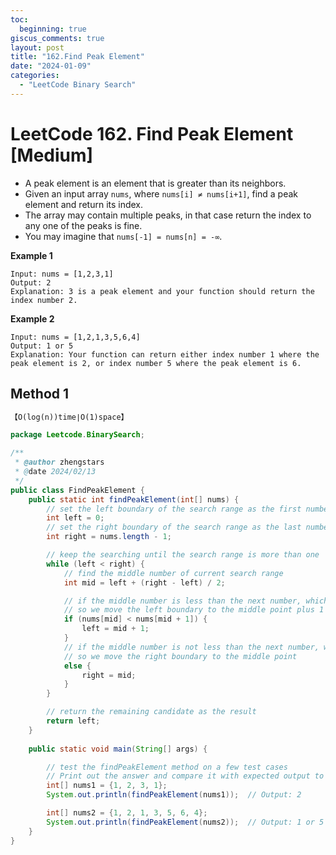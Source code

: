 ```yaml
---
toc:
  beginning: true
giscus_comments: true
layout: post
title: "162.Find Peak Element"
date: "2024-01-09"
categories:
  - "LeetCode Binary Search"
---
```


# LeetCode 162. Find Peak Element [Medium]

- A peak element is an element that is greater than its neighbors.
- Given an input array `nums`, where `nums[i] ≠ nums[i+1]`, find a peak element and return its index.
- The array may contain multiple peaks, in that case return the index to any one of the peaks is fine.
- You may imagine that `nums[-1] = nums[n] = -∞`.

**Example 1**

```
Input: nums = [1,2,3,1]
Output: 2
Explanation: 3 is a peak element and your function should return the index number 2.
```

**Example 2**

```
Input: nums = [1,2,1,3,5,6,4]
Output: 1 or 5 
Explanation: Your function can return either index number 1 where the peak element is 2, or index number 5 where the peak element is 6.
```

## Method 1

```tex
【O(log(n))time∣O(1)space】
```

```java
package Leetcode.BinarySearch;

/**
 * @author zhengstars
 * @date 2024/02/13
 */
public class FindPeakElement {
    public static int findPeakElement(int[] nums) {
        // set the left boundary of the search range as the first number of the array
        int left = 0;
        // set the right boundary of the search range as the last number of the array
        int right = nums.length - 1;

        // keep the searching until the search range is more than one
        while (left < right) {
            // find the middle number of current search range
            int mid = left + (right - left) / 2;

            // if the middle number is less than the next number, which means the peak must be in the right half
            // so we move the left boundary to the middle point plus 1
            if (nums[mid] < nums[mid + 1]) {
                left = mid + 1;
            }
            // if the middle number is not less than the next number, which means the peak must be in the left half including current middle number
            // so we move the right boundary to the middle point
            else {
                right = mid;
            }
        }

        // return the remaining candidate as the result
        return left;
    }
    
    public static void main(String[] args) {

        // test the findPeakElement method on a few test cases
        // Print out the answer and compare it with expected output to see whether the solution is right.
        int[] nums1 = {1, 2, 3, 1};
        System.out.println(findPeakElement(nums1));  // Output: 2

        int[] nums2 = {1, 2, 1, 3, 5, 6, 4};
        System.out.println(findPeakElement(nums2));  // Output: 1 or 5
    }
}

```

